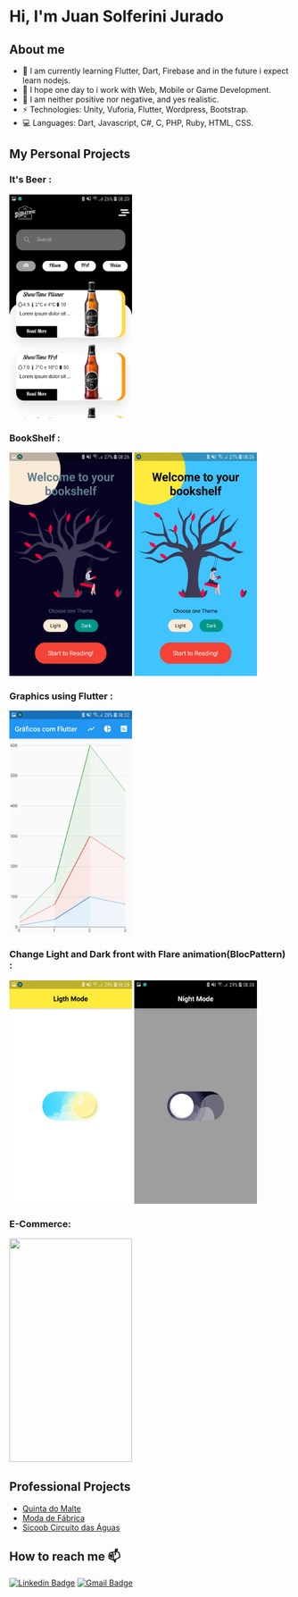 # Hi, I'm Juan Solferini Jurado

## About me

- 🌱 I am currently learning Flutter, Dart, Firebase and in the future i expect learn nodejs.
- 🧐 I hope one day to i work with Web, Mobile or Game Development.
- 💬 I am neither positive nor negative, and yes realistic.
- ⚡ Technologies: Unity, Vuforia, Flutter, Wordpress, Bootstrap.
- 💻 Languages: Dart, Javascript, C#, C, PHP, Ruby, HTML, CSS.

## My Personal Projects

### It's Beer :
<img src="https://github.com/JuanCalavera/JuanCalavera/blob/master/assets/Screenshot_20200712-082027.jpg" width="220" height="400" />

### BookShelf :
<p float="left">
<img src="https://github.com/JuanCalavera/JuanCalavera/blob/master/assets/Screenshot_20200712-082635.jpg" width="220" height="400" />
<img src="https://github.com/JuanCalavera/JuanCalavera/blob/master/assets/Screenshot_20200712-082629.jpg" width="220" height="400" />
</p>

### Graphics using Flutter :

<img src="https://github.com/JuanCalavera/JuanCalavera/blob/master/assets/Screenshot_20200712-083204.jpg" width="220" height="400" />

### Change Light and Dark front with Flare animation(BlocPattern) :

<p float="left">
<img src="https://github.com/JuanCalavera/JuanCalavera/blob/master/assets/Screenshot_20200712-083807.jpg" width="220" height="400" />
<img src="https://github.com/JuanCalavera/JuanCalavera/blob/master/assets/Screenshot_20200712-083811.jpg" width="220" height="400" />
</p>

### E-Commerce:

<img src="https://github.com/JuanCalavera/JuanCalavera/blob/master/assets/test.gif" width="220" height="400" />

## Professional Projects

 - [Quinta do Malte](http://quintadomalte.com.br/)
 - [Moda de Fábrica](http://www.modadefabrica.com.br/)
 - [Sicoob Circuito das Águas](http://www.sicoobcircuitodasaguas.com.br/)

## How to reach me 📫
[![Linkedin Badge](https://img.shields.io/badge/-juanjurado-blue?style=flat-square&logo=Linkedin&logoColor=white&link=https://www.linkedin.com/in/juan-jurado-b87036141/)](https://www.linkedin.com/in/juan-jurado-b87036141/)
[![Gmail Badge](https://img.shields.io/badge/-juanconecti@gmail.com-c14438?style=flat-square&logo=Gmail&logoColor=white&link=mailto:juanconecti@gmail.com)](mailto:juanconecti@gmail.com)
